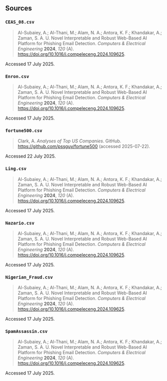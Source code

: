 ## Sources

### `CEAS_08.csv`

> Al-Subaiey, A.; Al-Thani, M.; Alam, N. A.; Antora, K. F.; Khandakar, A.; Zaman, S. A. U. Novel Interpretable and Robust Web-Based AI Platform for Phishing Email Detection. _Computers & Electrical Engineering_ **2024**, _120_ (A). https://doi.org/10.1016/j.compeleceng.2024.109625.

Accessed 17 July 2025.

### `Enron.csv`

> Al-Subaiey, A.; Al-Thani, M.; Alam, N. A.; Antora, K. F.; Khandakar, A.; Zaman, S. A. U. Novel Interpretable and Robust Web-Based AI Platform for Phishing Email Detection. _Computers & Electrical Engineering_ **2024**, _120_ (A). https://doi.org/10.1016/j.compeleceng.2024.109625.

Accessed 17 July 2025.

### `fortune500.csv`

> Clark, A. _Analyses of Top US Companies_. GitHub. https://github.com/pssguy/fortune500 (accessed 2025-07-22).

Accessed 22 July 2025.

### `Ling.csv`

> Al-Subaiey, A.; Al-Thani, M.; Alam, N. A.; Antora, K. F.; Khandakar, A.; Zaman, S. A. U. Novel Interpretable and Robust Web-Based AI Platform for Phishing Email Detection. _Computers & Electrical Engineering_ **2024**, _120_ (A). https://doi.org/10.1016/j.compeleceng.2024.109625.

Accessed 17 July 2025.

### `Nazario.csv`

> Al-Subaiey, A.; Al-Thani, M.; Alam, N. A.; Antora, K. F.; Khandakar, A.; Zaman, S. A. U. Novel Interpretable and Robust Web-Based AI Platform for Phishing Email Detection. _Computers & Electrical Engineering_ **2024**, _120_ (A). https://doi.org/10.1016/j.compeleceng.2024.109625.

Accessed 17 July 2025.

### `Nigerian_Fraud.csv`

> Al-Subaiey, A.; Al-Thani, M.; Alam, N. A.; Antora, K. F.; Khandakar, A.; Zaman, S. A. U. Novel Interpretable and Robust Web-Based AI Platform for Phishing Email Detection. _Computers & Electrical Engineering_ **2024**, _120_ (A). https://doi.org/10.1016/j.compeleceng.2024.109625.

Accessed 17 July 2025.

### `SpamAssassin.csv`

> Al-Subaiey, A.; Al-Thani, M.; Alam, N. A.; Antora, K. F.; Khandakar, A.; Zaman, S. A. U. Novel Interpretable and Robust Web-Based AI Platform for Phishing Email Detection. _Computers & Electrical Engineering_ **2024**, _120_ (A). https://doi.org/10.1016/j.compeleceng.2024.109625.

Accessed 17 July 2025.
